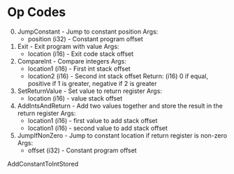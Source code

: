# Op Codes

0. JumpConstant - Jump to constant position
   Args:
    - position (i32) - Constant program offset
1. Exit - Exit program with value
   Args:
    - location (i16) - Exit code stack offset
2. CompareInt - Compare integers
   Args:
    - location1 (i16) - First int stack offset
    - location2 (i16) - Second int stack offset
   Return: (i16) 0 if equal, positive if 1 is greater, negative if 2 is greater
3. SetReturnValue - Set value to return register
   Args: 
    - location (i16) - value stack offset
4. AddIntsAndReturn - Add two values together and store the result in the return register
   Args:
    - location1 (i16) - first value to add stack offset
    - location1 (i16) - second value to add stack offset
5. JumpIfNonZero - Jump to constant location if return register is non-zero
   Args:
    - offset (i32) - Constant program offset
 
AddConstantToIntStored